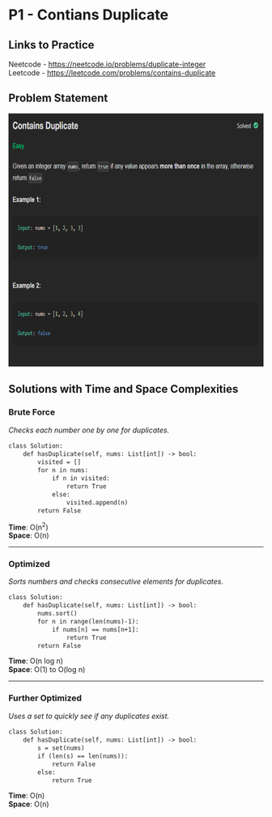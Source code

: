 # P1 - Contians Duplicate

## Links to Practice

Neetcode - https://neetcode.io/problems/duplicate-integer <br/>
Leetcode - https://leetcode.com/problems/contains-duplicate

## Problem Statement

<img src ="P1-PS.png" height="500px"></img>

## Solutions with Time and Space Complexities

### Brute Force

_Checks each number one by one for duplicates._

```
class Solution:
    def hasDuplicate(self, nums: List[int]) -> bool:
        visited = []
        for n in nums:
            if n in visited:
                return True
            else:
                visited.append(n)
        return False
```

**Time**: O(n<sup>2</sup>) <br/>
**Space**: O(n)

<hr/>

### Optimized

_Sorts numbers and checks consecutive elements for duplicates._

```
class Solution:
    def hasDuplicate(self, nums: List[int]) -> bool:
        nums.sort()
        for n in range(len(nums)-1):
            if nums[n] == nums[n+1]:
                return True
        return False
```

**Time**: O(n log n) <br/>
**Space**: O(1) to O(log n)

<hr/>

### Further Optimized

_Uses a set to quickly see if any duplicates exist._

```
class Solution:
    def hasDuplicate(self, nums: List[int]) -> bool:
        s = set(nums)
        if (len(s) == len(nums)):
            return False
        else:
            return True
```

**Time**: O(n) <br/>
**Space**: O(n)
